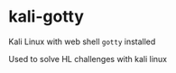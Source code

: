 # kali-gotty

Kali Linux with web shell `gotty` installed

Used to solve HL challenges with kali linux 
